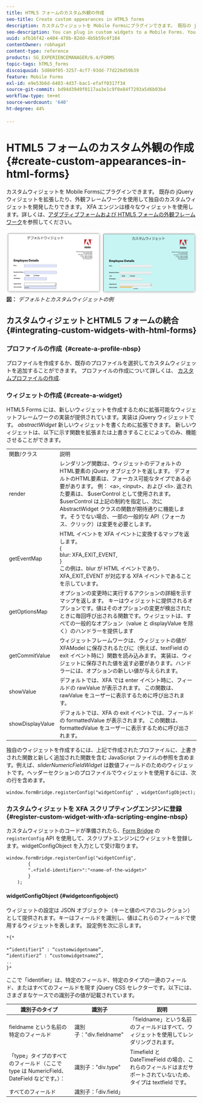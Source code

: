 ```yaml
---
title: HTML5 フォームのカスタム外観の作成
seo-title: Create custom appearances in HTML5 forms
description: カスタムウィジェットを Mobile Formsにプラグインできます。 既存の jQuery ウィジェットを拡張したり、独自のカスタムウィジェットを開発したりできます。
seo-description: You can plug in custom widgets to a Mobile Forms. You can extend existing jQuery Widgets or develop your own custom widgets.
uuid: afb16f42-e404-478b-82dd-4b5b59c4f184
contentOwner: robhagat
content-type: reference
products: SG_EXPERIENCEMANAGER/6.4/FORMS
topic-tags: hTML5_forms
discoiquuid: 5d860f05-3257-4cf7-93dd-77d226d59b39
feature: Mobile Forms
exl-id: e9e53b6d-6403-4d37-bac1-efaff0317f34
source-git-commit: bd94d3949f0117aa3e1c9f0e84f7293a5d6b03b4
workflow-type: tm+mt
source-wordcount: '640'
ht-degree: 44%

---
```


# HTML5 フォームのカスタム外観の作成 {#create-custom-appearances-in-html-forms}

カスタムウィジェットを Mobile Formsにプラグインできます。 既存の jQuery ウィジェットを拡張したり、外観フレームワークを使用して独自のカスタムウィジェットを開発したりできます。 XFA エンジンは様々なウィジェットを使用します。詳しくは、[アダプティブフォームおよび HTML5 フォームの外観フレームワーク](/help/forms/using/introduction-widgets.md)を参照してください。

![デフォルトおよびカスタムウェジェットの例](assets/custom-widgets.jpg)
**図：** *デフォルトとカスタムウィジェットの例*

## カスタムウィジェットとHTML5 フォームの統合 {#integrating-custom-widgets-with-html-forms}

### プロファイルの作成  {#create-a-profile-nbsp}

プロファイルを作成するか、既存のプロファイルを選択してカスタムウィジェットを追加することができます。 プロファイルの作成について詳しくは、 [カスタムプロファイルの作成](/help/forms/using/custom-profile.md).

### ウィジェットの作成 {#create-a-widget}

HTML5 Forms には、新しいウィジェットを作成するために拡張可能なウィジェットフレームワークの実装が提供されています。実装は jQuery ウィジェットです。 *abstractWidget* 新しいウィジェットを書くために拡張できます。 新しいウィジェットは、以下に示す関数を拡張または上書きすることによってのみ、機能させることができます。

<table> 
 <tbody> 
  <tr> 
   <td>関数/クラス</td> 
   <td>説明</td> 
  </tr> 
  <tr> 
   <td>render</td> 
   <td>レンダリング関数は、ウィジェットのデフォルトのHTML要素の jQuery オブジェクトを返します。 デフォルトのHTML要素は、フォーカス可能なタイプである必要があります。 例： &lt;a&gt;, &lt;input&gt;、および &lt;li&gt;. 返された要素は、 $userControl として使用されます。 $userControl は上記の制約を指定し、次に AbstractWidget クラスの関数が期待通りに機能します。そうでない場合、一部の一般的な API（フォーカス、クリック）は変更を必要とします。 </td> 
  </tr> 
  <tr> 
   <td>getEventMap</td> 
   <td>HTML イベントを XFA イベントに変換するマップを返します。<br /> {<br /> blur: XFA_EXIT_EVENT,<br /> }<br /> この例は、blur が HTML イベントであり、XFA_EXIT_EVENT が対応する XFA イベントであることを示しています。 </td> 
  </tr> 
  <tr> 
   <td>getOptionsMap</td> 
   <td>オプションの変更時に実行するアクションの詳細を示すマップを返します。 キーはウィジェットに提供されるオプションです。値はそのオプションの変更が検出されたときに毎回呼び出される関数です。ウィジェットは、すべての一般的なオプション（value と displayValue を除く）のハンドラーを提供します</td> 
  </tr> 
  <tr> 
   <td>getCommitValue</td> 
   <td>ウィジェットフレームワークは、ウィジェットの値が XFAModel に保存されるたびに（例えば、textField の exit イベント時に）関数を読み込みます。 実装は、ウィジェットに保存された値を返す必要があります。ハンドラーには、オプションの新しい値が与えられます。</td> 
  </tr> 
  <tr> 
   <td>showValue</td> 
   <td>デフォルトでは、XFA では enter イベント時に、フィールドの rawValue が表示されます。 この関数は、rawValue をユーザーに表示するために呼び出されます。 </td> 
  </tr> 
  <tr> 
   <td>showDisplayValue</td> 
   <td>デフォルトでは、XFA の exit イベントでは、フィールドの formattedValue が表示されます。 この関数は、formattedValue をユーザーに表示するために呼び出されます。 </td> 
  </tr> 
 </tbody> 
</table>

独自のウィジェットを作成するには、上記で作成されたプロファイルに、上書きされた関数と新しく追加された関数を含む JavaScript ファイルの参照を含めます。例えば、*sliderNumericFieldWidget* は数値フィールドのためのウィジェットです。ヘッダーセクションのプロファイルでウィジェットを使用するには、次の行を含めます。

```
window.formBridge.registerConfig("widgetConfig" , widgetConfigObject);
```

### カスタムウィジェットを XFA スクリプティングエンジンに登録  {#register-custom-widget-with-xfa-scripting-engine-nbsp}

カスタムウィジェットのコードが準備されたら、[Form Bridge](/help/forms/using/form-bridge-apis.md) の `registerConfig` API を使用して、スクリプトエンジンにウィジェットを登録します。widgetConfigObject を入力として受け取ります。

```
window.formBridge.registerConfig("widgetConfig",
        {
        ".<field-identifier>":"<name-of-the-widget>"
        }
    );
```

#### widgetConfigObject {#widgetconfigobject}

ウィジェットの設定は JSON オブジェクト（キーと値のペアのコレクション）として提供されます。キーはフィールドを識別し、値はこれらのフィールドで使用するウィジェットを表します。 設定例を次に示します。

```
*{*

*“identifier1” : “customwidgetname”,  
“identifier2” : “customwidgetname2”,  
..  
}*
```

ここで「identifier」は、特定のフィールド、特定のタイプの一連のフィールド、またはすべてのフィールドを現す jQuery CSS セレクターです。以下には、さまざまなケースでの識別子の値が記載されています。

| 識別子のタイプ | 識別子 | 説明 |
|---|---|---|
| fieldname という名前の特定のフィールド | 識別子：&quot;div.fieldname&quot; | 「fieldname」という名前のフィールドはすべて、ウィジェットを使用してレンダリングされます。 |
| 「type」タイプのすべてのフィールド（ここで type は NumericField、DateField などです。）： | 識別子：&quot;div.type&quot; | Timefield と DateTimeField の場合、これらのフィールドはまだサポートされていないため、タイプは textfield です。 |
| すべてのフィールド | 識別子：「div.field」 |  |
